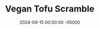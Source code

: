 ---
layout: post
title:  "Vegan Tofu Scramble"
date:   2024-09-15 00:00:00 -05000
categories: 
- Recipes
- Meatless
permalink: /recipes/tofu-scramble
image: /assets/Food/Meatless/Tofu Scramble/tofu-cover.jpg
ing: tofuscramble-ing
facts: tofuscramble-facts
section1: Tofu
start2: Low sodium soy sauce
section2: Spices
start3: Lemon juice
section3: Lemon
start4: 
section4: 
start5: 
section5: 
Prep: 2
Rest: 
Cook: 8
Source1: https://simpleveganblog.com/simple-tofu-scramble/#recipe
Source2: https://veganfamilykitchen.com/how-to-make-tofu-scramble/
whisk: https://s.samsungfood.com/RLAtg
tags: 
- tofu
- soy
- soy beans
- soybean
- scramble
- eggs
- vegan
- vegetarian
- turmeric
- breakfast
- nooch
- nutritional yeast
Description: Tofu is both a good meat and egg replacement for vegans and vegetarians, being a good cheap source of protein. This tofu scramble can be used in any way you would eggs, like on toast or mixed with vegetables.  Here, I've having it with a plate of <a href="/recipes/vegetable-medley">Spiced Vegetable Medley</a> and a side of <a href="/recipes/slow-cooked-beans">Slow Cooker Beans</a>.  Or you can use ground tofu and a ground meat replacement; I've made <a href="/recipes/chili">Slow Cooker Chili</a> using ground tofu before to great success
Instructions: 
- <br><center><img src="/assets/Food/Meatless/Tofu Scramble/tofu-packet.jpg" alt="" class="larger-image"></center><br>
- In a large pan over medium, heat the oil with garlic until fragrant. Add your drained block of tofu, and mash with a wooden spoon<br><br>
- <center><img src="/assets/Food/Meatless/Tofu Scramble/tofu-plain.jpg" alt="" class="instruction-image"></center><br>

- Season with soy sauce, nutritional yeast, and dried spices (oregano, chili powder, paprika, garlic powder, onion powder, cumin, black pepper, and turmeric)<br><br>

- Cook uncovered until most of the water has evaporated and the tofu has started to brown. Mix in lemon juice, and serve<br><br>
- <center><img src="/assets/Food/Meatless/Tofu Scramble/tofu-seasoned.jpg" alt="" class="instruction-image"></center>
---